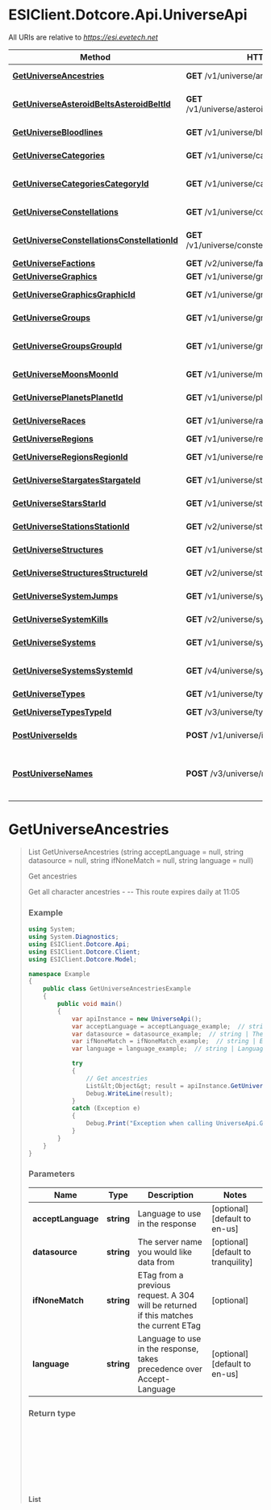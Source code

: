 # ESIClient.Dotcore.Api.UniverseApi

All URIs are relative to *https://esi.evetech.net*

Method | HTTP request | Description
------------- | ------------- | -------------
[**GetUniverseAncestries**](UniverseApi.md#getuniverseancestries) | **GET** /v1/universe/ancestries/ | Get ancestries
[**GetUniverseAsteroidBeltsAsteroidBeltId**](UniverseApi.md#getuniverseasteroidbeltsasteroidbeltid) | **GET** /v1/universe/asteroid_belts/{asteroid_belt_id}/ | Get asteroid belt information
[**GetUniverseBloodlines**](UniverseApi.md#getuniversebloodlines) | **GET** /v1/universe/bloodlines/ | Get bloodlines
[**GetUniverseCategories**](UniverseApi.md#getuniversecategories) | **GET** /v1/universe/categories/ | Get item categories
[**GetUniverseCategoriesCategoryId**](UniverseApi.md#getuniversecategoriescategoryid) | **GET** /v1/universe/categories/{category_id}/ | Get item category information
[**GetUniverseConstellations**](UniverseApi.md#getuniverseconstellations) | **GET** /v1/universe/constellations/ | Get constellations
[**GetUniverseConstellationsConstellationId**](UniverseApi.md#getuniverseconstellationsconstellationid) | **GET** /v1/universe/constellations/{constellation_id}/ | Get constellation information
[**GetUniverseFactions**](UniverseApi.md#getuniversefactions) | **GET** /v2/universe/factions/ | Get factions
[**GetUniverseGraphics**](UniverseApi.md#getuniversegraphics) | **GET** /v1/universe/graphics/ | Get graphics
[**GetUniverseGraphicsGraphicId**](UniverseApi.md#getuniversegraphicsgraphicid) | **GET** /v1/universe/graphics/{graphic_id}/ | Get graphic information
[**GetUniverseGroups**](UniverseApi.md#getuniversegroups) | **GET** /v1/universe/groups/ | Get item groups
[**GetUniverseGroupsGroupId**](UniverseApi.md#getuniversegroupsgroupid) | **GET** /v1/universe/groups/{group_id}/ | Get item group information
[**GetUniverseMoonsMoonId**](UniverseApi.md#getuniversemoonsmoonid) | **GET** /v1/universe/moons/{moon_id}/ | Get moon information
[**GetUniversePlanetsPlanetId**](UniverseApi.md#getuniverseplanetsplanetid) | **GET** /v1/universe/planets/{planet_id}/ | Get planet information
[**GetUniverseRaces**](UniverseApi.md#getuniverseraces) | **GET** /v1/universe/races/ | Get character races
[**GetUniverseRegions**](UniverseApi.md#getuniverseregions) | **GET** /v1/universe/regions/ | Get regions
[**GetUniverseRegionsRegionId**](UniverseApi.md#getuniverseregionsregionid) | **GET** /v1/universe/regions/{region_id}/ | Get region information
[**GetUniverseStargatesStargateId**](UniverseApi.md#getuniversestargatesstargateid) | **GET** /v1/universe/stargates/{stargate_id}/ | Get stargate information
[**GetUniverseStarsStarId**](UniverseApi.md#getuniversestarsstarid) | **GET** /v1/universe/stars/{star_id}/ | Get star information
[**GetUniverseStationsStationId**](UniverseApi.md#getuniversestationsstationid) | **GET** /v2/universe/stations/{station_id}/ | Get station information
[**GetUniverseStructures**](UniverseApi.md#getuniversestructures) | **GET** /v1/universe/structures/ | List all public structures
[**GetUniverseStructuresStructureId**](UniverseApi.md#getuniversestructuresstructureid) | **GET** /v2/universe/structures/{structure_id}/ | Get structure information
[**GetUniverseSystemJumps**](UniverseApi.md#getuniversesystemjumps) | **GET** /v1/universe/system_jumps/ | Get system jumps
[**GetUniverseSystemKills**](UniverseApi.md#getuniversesystemkills) | **GET** /v2/universe/system_kills/ | Get system kills
[**GetUniverseSystems**](UniverseApi.md#getuniversesystems) | **GET** /v1/universe/systems/ | Get solar systems
[**GetUniverseSystemsSystemId**](UniverseApi.md#getuniversesystemssystemid) | **GET** /v4/universe/systems/{system_id}/ | Get solar system information
[**GetUniverseTypes**](UniverseApi.md#getuniversetypes) | **GET** /v1/universe/types/ | Get types
[**GetUniverseTypesTypeId**](UniverseApi.md#getuniversetypestypeid) | **GET** /v3/universe/types/{type_id}/ | Get type information
[**PostUniverseIds**](UniverseApi.md#postuniverseids) | **POST** /v1/universe/ids/ | Bulk names to IDs
[**PostUniverseNames**](UniverseApi.md#postuniversenames) | **POST** /v3/universe/names/ | Get names and categories for a set of IDs


<a name="getuniverseancestries"></a>
# **GetUniverseAncestries**
> List<Object> GetUniverseAncestries (string acceptLanguage = null, string datasource = null, string ifNoneMatch = null, string language = null)

Get ancestries

Get all character ancestries  - --  This route expires daily at 11:05

### Example
```csharp
using System;
using System.Diagnostics;
using ESIClient.Dotcore.Api;
using ESIClient.Dotcore.Client;
using ESIClient.Dotcore.Model;

namespace Example
{
    public class GetUniverseAncestriesExample
    {
        public void main()
        {
            var apiInstance = new UniverseApi();
            var acceptLanguage = acceptLanguage_example;  // string | Language to use in the response (optional)  (default to en-us)
            var datasource = datasource_example;  // string | The server name you would like data from (optional)  (default to tranquility)
            var ifNoneMatch = ifNoneMatch_example;  // string | ETag from a previous request. A 304 will be returned if this matches the current ETag (optional) 
            var language = language_example;  // string | Language to use in the response, takes precedence over Accept-Language (optional)  (default to en-us)

            try
            {
                // Get ancestries
                List&lt;Object&gt; result = apiInstance.GetUniverseAncestries(acceptLanguage, datasource, ifNoneMatch, language);
                Debug.WriteLine(result);
            }
            catch (Exception e)
            {
                Debug.Print("Exception when calling UniverseApi.GetUniverseAncestries: " + e.Message );
            }
        }
    }
}
```

### Parameters

Name | Type | Description  | Notes
------------- | ------------- | ------------- | -------------
 **acceptLanguage** | **string**| Language to use in the response | [optional] [default to en-us]
 **datasource** | **string**| The server name you would like data from | [optional] [default to tranquility]
 **ifNoneMatch** | **string**| ETag from a previous request. A 304 will be returned if this matches the current ETag | [optional] 
 **language** | **string**| Language to use in the response, takes precedence over Accept-Language | [optional] [default to en-us]

### Return type

**List<Object>**

### Authorization

No authorization required

### HTTP request headers

 - **Content-Type**: application/json
 - **Accept**: application/json

[[Back to top]](#) [[Back to API list]](../README.md#documentation-for-api-endpoints) [[Back to Model list]](../README.md#documentation-for-models) [[Back to README]](../README.md)

<a name="getuniverseasteroidbeltsasteroidbeltid"></a>
# **GetUniverseAsteroidBeltsAsteroidBeltId**
> GetUniverseAsteroidBeltsAsteroidBeltIdOk GetUniverseAsteroidBeltsAsteroidBeltId (int? asteroidBeltId, string datasource = null, string ifNoneMatch = null)

Get asteroid belt information

Get information on an asteroid belt  - --  This route expires daily at 11:05

### Example
```csharp
using System;
using System.Diagnostics;
using ESIClient.Dotcore.Api;
using ESIClient.Dotcore.Client;
using ESIClient.Dotcore.Model;

namespace Example
{
    public class GetUniverseAsteroidBeltsAsteroidBeltIdExample
    {
        public void main()
        {
            var apiInstance = new UniverseApi();
            var asteroidBeltId = 56;  // int? | asteroid_belt_id integer
            var datasource = datasource_example;  // string | The server name you would like data from (optional)  (default to tranquility)
            var ifNoneMatch = ifNoneMatch_example;  // string | ETag from a previous request. A 304 will be returned if this matches the current ETag (optional) 

            try
            {
                // Get asteroid belt information
                GetUniverseAsteroidBeltsAsteroidBeltIdOk result = apiInstance.GetUniverseAsteroidBeltsAsteroidBeltId(asteroidBeltId, datasource, ifNoneMatch);
                Debug.WriteLine(result);
            }
            catch (Exception e)
            {
                Debug.Print("Exception when calling UniverseApi.GetUniverseAsteroidBeltsAsteroidBeltId: " + e.Message );
            }
        }
    }
}
```

### Parameters

Name | Type | Description  | Notes
------------- | ------------- | ------------- | -------------
 **asteroidBeltId** | **int?**| asteroid_belt_id integer | 
 **datasource** | **string**| The server name you would like data from | [optional] [default to tranquility]
 **ifNoneMatch** | **string**| ETag from a previous request. A 304 will be returned if this matches the current ETag | [optional] 

### Return type

[**GetUniverseAsteroidBeltsAsteroidBeltIdOk**](GetUniverseAsteroidBeltsAsteroidBeltIdOk.md)

### Authorization

No authorization required

### HTTP request headers

 - **Content-Type**: application/json
 - **Accept**: application/json

[[Back to top]](#) [[Back to API list]](../README.md#documentation-for-api-endpoints) [[Back to Model list]](../README.md#documentation-for-models) [[Back to README]](../README.md)

<a name="getuniversebloodlines"></a>
# **GetUniverseBloodlines**
> List<Object> GetUniverseBloodlines (string acceptLanguage = null, string datasource = null, string ifNoneMatch = null, string language = null)

Get bloodlines

Get a list of bloodlines  - --  This route expires daily at 11:05

### Example
```csharp
using System;
using System.Diagnostics;
using ESIClient.Dotcore.Api;
using ESIClient.Dotcore.Client;
using ESIClient.Dotcore.Model;

namespace Example
{
    public class GetUniverseBloodlinesExample
    {
        public void main()
        {
            var apiInstance = new UniverseApi();
            var acceptLanguage = acceptLanguage_example;  // string | Language to use in the response (optional)  (default to en-us)
            var datasource = datasource_example;  // string | The server name you would like data from (optional)  (default to tranquility)
            var ifNoneMatch = ifNoneMatch_example;  // string | ETag from a previous request. A 304 will be returned if this matches the current ETag (optional) 
            var language = language_example;  // string | Language to use in the response, takes precedence over Accept-Language (optional)  (default to en-us)

            try
            {
                // Get bloodlines
                List&lt;Object&gt; result = apiInstance.GetUniverseBloodlines(acceptLanguage, datasource, ifNoneMatch, language);
                Debug.WriteLine(result);
            }
            catch (Exception e)
            {
                Debug.Print("Exception when calling UniverseApi.GetUniverseBloodlines: " + e.Message );
            }
        }
    }
}
```

### Parameters

Name | Type | Description  | Notes
------------- | ------------- | ------------- | -------------
 **acceptLanguage** | **string**| Language to use in the response | [optional] [default to en-us]
 **datasource** | **string**| The server name you would like data from | [optional] [default to tranquility]
 **ifNoneMatch** | **string**| ETag from a previous request. A 304 will be returned if this matches the current ETag | [optional] 
 **language** | **string**| Language to use in the response, takes precedence over Accept-Language | [optional] [default to en-us]

### Return type

**List<Object>**

### Authorization

No authorization required

### HTTP request headers

 - **Content-Type**: application/json
 - **Accept**: application/json

[[Back to top]](#) [[Back to API list]](../README.md#documentation-for-api-endpoints) [[Back to Model list]](../README.md#documentation-for-models) [[Back to README]](../README.md)

<a name="getuniversecategories"></a>
# **GetUniverseCategories**
> List<int?> GetUniverseCategories (string datasource = null, string ifNoneMatch = null)

Get item categories

Get a list of item categories  - --  This route expires daily at 11:05

### Example
```csharp
using System;
using System.Diagnostics;
using ESIClient.Dotcore.Api;
using ESIClient.Dotcore.Client;
using ESIClient.Dotcore.Model;

namespace Example
{
    public class GetUniverseCategoriesExample
    {
        public void main()
        {
            var apiInstance = new UniverseApi();
            var datasource = datasource_example;  // string | The server name you would like data from (optional)  (default to tranquility)
            var ifNoneMatch = ifNoneMatch_example;  // string | ETag from a previous request. A 304 will be returned if this matches the current ETag (optional) 

            try
            {
                // Get item categories
                List&lt;int?&gt; result = apiInstance.GetUniverseCategories(datasource, ifNoneMatch);
                Debug.WriteLine(result);
            }
            catch (Exception e)
            {
                Debug.Print("Exception when calling UniverseApi.GetUniverseCategories: " + e.Message );
            }
        }
    }
}
```

### Parameters

Name | Type | Description  | Notes
------------- | ------------- | ------------- | -------------
 **datasource** | **string**| The server name you would like data from | [optional] [default to tranquility]
 **ifNoneMatch** | **string**| ETag from a previous request. A 304 will be returned if this matches the current ETag | [optional] 

### Return type

**List<int?>**

### Authorization

No authorization required

### HTTP request headers

 - **Content-Type**: application/json
 - **Accept**: application/json

[[Back to top]](#) [[Back to API list]](../README.md#documentation-for-api-endpoints) [[Back to Model list]](../README.md#documentation-for-models) [[Back to README]](../README.md)

<a name="getuniversecategoriescategoryid"></a>
# **GetUniverseCategoriesCategoryId**
> GetUniverseCategoriesCategoryIdOk GetUniverseCategoriesCategoryId (int? categoryId, string acceptLanguage = null, string datasource = null, string ifNoneMatch = null, string language = null)

Get item category information

Get information of an item category  - --  This route expires daily at 11:05

### Example
```csharp
using System;
using System.Diagnostics;
using ESIClient.Dotcore.Api;
using ESIClient.Dotcore.Client;
using ESIClient.Dotcore.Model;

namespace Example
{
    public class GetUniverseCategoriesCategoryIdExample
    {
        public void main()
        {
            var apiInstance = new UniverseApi();
            var categoryId = 56;  // int? | An Eve item category ID
            var acceptLanguage = acceptLanguage_example;  // string | Language to use in the response (optional)  (default to en-us)
            var datasource = datasource_example;  // string | The server name you would like data from (optional)  (default to tranquility)
            var ifNoneMatch = ifNoneMatch_example;  // string | ETag from a previous request. A 304 will be returned if this matches the current ETag (optional) 
            var language = language_example;  // string | Language to use in the response, takes precedence over Accept-Language (optional)  (default to en-us)

            try
            {
                // Get item category information
                GetUniverseCategoriesCategoryIdOk result = apiInstance.GetUniverseCategoriesCategoryId(categoryId, acceptLanguage, datasource, ifNoneMatch, language);
                Debug.WriteLine(result);
            }
            catch (Exception e)
            {
                Debug.Print("Exception when calling UniverseApi.GetUniverseCategoriesCategoryId: " + e.Message );
            }
        }
    }
}
```

### Parameters

Name | Type | Description  | Notes
------------- | ------------- | ------------- | -------------
 **categoryId** | **int?**| An Eve item category ID | 
 **acceptLanguage** | **string**| Language to use in the response | [optional] [default to en-us]
 **datasource** | **string**| The server name you would like data from | [optional] [default to tranquility]
 **ifNoneMatch** | **string**| ETag from a previous request. A 304 will be returned if this matches the current ETag | [optional] 
 **language** | **string**| Language to use in the response, takes precedence over Accept-Language | [optional] [default to en-us]

### Return type

[**GetUniverseCategoriesCategoryIdOk**](GetUniverseCategoriesCategoryIdOk.md)

### Authorization

No authorization required

### HTTP request headers

 - **Content-Type**: application/json
 - **Accept**: application/json

[[Back to top]](#) [[Back to API list]](../README.md#documentation-for-api-endpoints) [[Back to Model list]](../README.md#documentation-for-models) [[Back to README]](../README.md)

<a name="getuniverseconstellations"></a>
# **GetUniverseConstellations**
> List<int?> GetUniverseConstellations (string datasource = null, string ifNoneMatch = null)

Get constellations

Get a list of constellations  - --  This route expires daily at 11:05

### Example
```csharp
using System;
using System.Diagnostics;
using ESIClient.Dotcore.Api;
using ESIClient.Dotcore.Client;
using ESIClient.Dotcore.Model;

namespace Example
{
    public class GetUniverseConstellationsExample
    {
        public void main()
        {
            var apiInstance = new UniverseApi();
            var datasource = datasource_example;  // string | The server name you would like data from (optional)  (default to tranquility)
            var ifNoneMatch = ifNoneMatch_example;  // string | ETag from a previous request. A 304 will be returned if this matches the current ETag (optional) 

            try
            {
                // Get constellations
                List&lt;int?&gt; result = apiInstance.GetUniverseConstellations(datasource, ifNoneMatch);
                Debug.WriteLine(result);
            }
            catch (Exception e)
            {
                Debug.Print("Exception when calling UniverseApi.GetUniverseConstellations: " + e.Message );
            }
        }
    }
}
```

### Parameters

Name | Type | Description  | Notes
------------- | ------------- | ------------- | -------------
 **datasource** | **string**| The server name you would like data from | [optional] [default to tranquility]
 **ifNoneMatch** | **string**| ETag from a previous request. A 304 will be returned if this matches the current ETag | [optional] 

### Return type

**List<int?>**

### Authorization

No authorization required

### HTTP request headers

 - **Content-Type**: application/json
 - **Accept**: application/json

[[Back to top]](#) [[Back to API list]](../README.md#documentation-for-api-endpoints) [[Back to Model list]](../README.md#documentation-for-models) [[Back to README]](../README.md)

<a name="getuniverseconstellationsconstellationid"></a>
# **GetUniverseConstellationsConstellationId**
> GetUniverseConstellationsConstellationIdOk GetUniverseConstellationsConstellationId (int? constellationId, string acceptLanguage = null, string datasource = null, string ifNoneMatch = null, string language = null)

Get constellation information

Get information on a constellation  - --  This route expires daily at 11:05

### Example
```csharp
using System;
using System.Diagnostics;
using ESIClient.Dotcore.Api;
using ESIClient.Dotcore.Client;
using ESIClient.Dotcore.Model;

namespace Example
{
    public class GetUniverseConstellationsConstellationIdExample
    {
        public void main()
        {
            var apiInstance = new UniverseApi();
            var constellationId = 56;  // int? | constellation_id integer
            var acceptLanguage = acceptLanguage_example;  // string | Language to use in the response (optional)  (default to en-us)
            var datasource = datasource_example;  // string | The server name you would like data from (optional)  (default to tranquility)
            var ifNoneMatch = ifNoneMatch_example;  // string | ETag from a previous request. A 304 will be returned if this matches the current ETag (optional) 
            var language = language_example;  // string | Language to use in the response, takes precedence over Accept-Language (optional)  (default to en-us)

            try
            {
                // Get constellation information
                GetUniverseConstellationsConstellationIdOk result = apiInstance.GetUniverseConstellationsConstellationId(constellationId, acceptLanguage, datasource, ifNoneMatch, language);
                Debug.WriteLine(result);
            }
            catch (Exception e)
            {
                Debug.Print("Exception when calling UniverseApi.GetUniverseConstellationsConstellationId: " + e.Message );
            }
        }
    }
}
```

### Parameters

Name | Type | Description  | Notes
------------- | ------------- | ------------- | -------------
 **constellationId** | **int?**| constellation_id integer | 
 **acceptLanguage** | **string**| Language to use in the response | [optional] [default to en-us]
 **datasource** | **string**| The server name you would like data from | [optional] [default to tranquility]
 **ifNoneMatch** | **string**| ETag from a previous request. A 304 will be returned if this matches the current ETag | [optional] 
 **language** | **string**| Language to use in the response, takes precedence over Accept-Language | [optional] [default to en-us]

### Return type

[**GetUniverseConstellationsConstellationIdOk**](GetUniverseConstellationsConstellationIdOk.md)

### Authorization

No authorization required

### HTTP request headers

 - **Content-Type**: application/json
 - **Accept**: application/json

[[Back to top]](#) [[Back to API list]](../README.md#documentation-for-api-endpoints) [[Back to Model list]](../README.md#documentation-for-models) [[Back to README]](../README.md)

<a name="getuniversefactions"></a>
# **GetUniverseFactions**
> List<Object> GetUniverseFactions (string acceptLanguage = null, string datasource = null, string ifNoneMatch = null, string language = null)

Get factions

Get a list of factions  - --  This route expires daily at 11:05

### Example
```csharp
using System;
using System.Diagnostics;
using ESIClient.Dotcore.Api;
using ESIClient.Dotcore.Client;
using ESIClient.Dotcore.Model;

namespace Example
{
    public class GetUniverseFactionsExample
    {
        public void main()
        {
            var apiInstance = new UniverseApi();
            var acceptLanguage = acceptLanguage_example;  // string | Language to use in the response (optional)  (default to en-us)
            var datasource = datasource_example;  // string | The server name you would like data from (optional)  (default to tranquility)
            var ifNoneMatch = ifNoneMatch_example;  // string | ETag from a previous request. A 304 will be returned if this matches the current ETag (optional) 
            var language = language_example;  // string | Language to use in the response, takes precedence over Accept-Language (optional)  (default to en-us)

            try
            {
                // Get factions
                List&lt;Object&gt; result = apiInstance.GetUniverseFactions(acceptLanguage, datasource, ifNoneMatch, language);
                Debug.WriteLine(result);
            }
            catch (Exception e)
            {
                Debug.Print("Exception when calling UniverseApi.GetUniverseFactions: " + e.Message );
            }
        }
    }
}
```

### Parameters

Name | Type | Description  | Notes
------------- | ------------- | ------------- | -------------
 **acceptLanguage** | **string**| Language to use in the response | [optional] [default to en-us]
 **datasource** | **string**| The server name you would like data from | [optional] [default to tranquility]
 **ifNoneMatch** | **string**| ETag from a previous request. A 304 will be returned if this matches the current ETag | [optional] 
 **language** | **string**| Language to use in the response, takes precedence over Accept-Language | [optional] [default to en-us]

### Return type

**List<Object>**

### Authorization

No authorization required

### HTTP request headers

 - **Content-Type**: application/json
 - **Accept**: application/json

[[Back to top]](#) [[Back to API list]](../README.md#documentation-for-api-endpoints) [[Back to Model list]](../README.md#documentation-for-models) [[Back to README]](../README.md)

<a name="getuniversegraphics"></a>
# **GetUniverseGraphics**
> List<int?> GetUniverseGraphics (string datasource = null, string ifNoneMatch = null)

Get graphics

Get a list of graphics  - --  This route expires daily at 11:05

### Example
```csharp
using System;
using System.Diagnostics;
using ESIClient.Dotcore.Api;
using ESIClient.Dotcore.Client;
using ESIClient.Dotcore.Model;

namespace Example
{
    public class GetUniverseGraphicsExample
    {
        public void main()
        {
            var apiInstance = new UniverseApi();
            var datasource = datasource_example;  // string | The server name you would like data from (optional)  (default to tranquility)
            var ifNoneMatch = ifNoneMatch_example;  // string | ETag from a previous request. A 304 will be returned if this matches the current ETag (optional) 

            try
            {
                // Get graphics
                List&lt;int?&gt; result = apiInstance.GetUniverseGraphics(datasource, ifNoneMatch);
                Debug.WriteLine(result);
            }
            catch (Exception e)
            {
                Debug.Print("Exception when calling UniverseApi.GetUniverseGraphics: " + e.Message );
            }
        }
    }
}
```

### Parameters

Name | Type | Description  | Notes
------------- | ------------- | ------------- | -------------
 **datasource** | **string**| The server name you would like data from | [optional] [default to tranquility]
 **ifNoneMatch** | **string**| ETag from a previous request. A 304 will be returned if this matches the current ETag | [optional] 

### Return type

**List<int?>**

### Authorization

No authorization required

### HTTP request headers

 - **Content-Type**: application/json
 - **Accept**: application/json

[[Back to top]](#) [[Back to API list]](../README.md#documentation-for-api-endpoints) [[Back to Model list]](../README.md#documentation-for-models) [[Back to README]](../README.md)

<a name="getuniversegraphicsgraphicid"></a>
# **GetUniverseGraphicsGraphicId**
> GetUniverseGraphicsGraphicIdOk GetUniverseGraphicsGraphicId (int? graphicId, string datasource = null, string ifNoneMatch = null)

Get graphic information

Get information on a graphic  - --  This route expires daily at 11:05

### Example
```csharp
using System;
using System.Diagnostics;
using ESIClient.Dotcore.Api;
using ESIClient.Dotcore.Client;
using ESIClient.Dotcore.Model;

namespace Example
{
    public class GetUniverseGraphicsGraphicIdExample
    {
        public void main()
        {
            var apiInstance = new UniverseApi();
            var graphicId = 56;  // int? | graphic_id integer
            var datasource = datasource_example;  // string | The server name you would like data from (optional)  (default to tranquility)
            var ifNoneMatch = ifNoneMatch_example;  // string | ETag from a previous request. A 304 will be returned if this matches the current ETag (optional) 

            try
            {
                // Get graphic information
                GetUniverseGraphicsGraphicIdOk result = apiInstance.GetUniverseGraphicsGraphicId(graphicId, datasource, ifNoneMatch);
                Debug.WriteLine(result);
            }
            catch (Exception e)
            {
                Debug.Print("Exception when calling UniverseApi.GetUniverseGraphicsGraphicId: " + e.Message );
            }
        }
    }
}
```

### Parameters

Name | Type | Description  | Notes
------------- | ------------- | ------------- | -------------
 **graphicId** | **int?**| graphic_id integer | 
 **datasource** | **string**| The server name you would like data from | [optional] [default to tranquility]
 **ifNoneMatch** | **string**| ETag from a previous request. A 304 will be returned if this matches the current ETag | [optional] 

### Return type

[**GetUniverseGraphicsGraphicIdOk**](GetUniverseGraphicsGraphicIdOk.md)

### Authorization

No authorization required

### HTTP request headers

 - **Content-Type**: application/json
 - **Accept**: application/json

[[Back to top]](#) [[Back to API list]](../README.md#documentation-for-api-endpoints) [[Back to Model list]](../README.md#documentation-for-models) [[Back to README]](../README.md)

<a name="getuniversegroups"></a>
# **GetUniverseGroups**
> List<int?> GetUniverseGroups (string datasource = null, string ifNoneMatch = null, int? page = null)

Get item groups

Get a list of item groups  - --  This route expires daily at 11:05

### Example
```csharp
using System;
using System.Diagnostics;
using ESIClient.Dotcore.Api;
using ESIClient.Dotcore.Client;
using ESIClient.Dotcore.Model;

namespace Example
{
    public class GetUniverseGroupsExample
    {
        public void main()
        {
            var apiInstance = new UniverseApi();
            var datasource = datasource_example;  // string | The server name you would like data from (optional)  (default to tranquility)
            var ifNoneMatch = ifNoneMatch_example;  // string | ETag from a previous request. A 304 will be returned if this matches the current ETag (optional) 
            var page = 56;  // int? | Which page of results to return (optional)  (default to 1)

            try
            {
                // Get item groups
                List&lt;int?&gt; result = apiInstance.GetUniverseGroups(datasource, ifNoneMatch, page);
                Debug.WriteLine(result);
            }
            catch (Exception e)
            {
                Debug.Print("Exception when calling UniverseApi.GetUniverseGroups: " + e.Message );
            }
        }
    }
}
```

### Parameters

Name | Type | Description  | Notes
------------- | ------------- | ------------- | -------------
 **datasource** | **string**| The server name you would like data from | [optional] [default to tranquility]
 **ifNoneMatch** | **string**| ETag from a previous request. A 304 will be returned if this matches the current ETag | [optional] 
 **page** | **int?**| Which page of results to return | [optional] [default to 1]

### Return type

**List<int?>**

### Authorization

No authorization required

### HTTP request headers

 - **Content-Type**: application/json
 - **Accept**: application/json

[[Back to top]](#) [[Back to API list]](../README.md#documentation-for-api-endpoints) [[Back to Model list]](../README.md#documentation-for-models) [[Back to README]](../README.md)

<a name="getuniversegroupsgroupid"></a>
# **GetUniverseGroupsGroupId**
> GetUniverseGroupsGroupIdOk GetUniverseGroupsGroupId (int? groupId, string acceptLanguage = null, string datasource = null, string ifNoneMatch = null, string language = null)

Get item group information

Get information on an item group  - --  This route expires daily at 11:05

### Example
```csharp
using System;
using System.Diagnostics;
using ESIClient.Dotcore.Api;
using ESIClient.Dotcore.Client;
using ESIClient.Dotcore.Model;

namespace Example
{
    public class GetUniverseGroupsGroupIdExample
    {
        public void main()
        {
            var apiInstance = new UniverseApi();
            var groupId = 56;  // int? | An Eve item group ID
            var acceptLanguage = acceptLanguage_example;  // string | Language to use in the response (optional)  (default to en-us)
            var datasource = datasource_example;  // string | The server name you would like data from (optional)  (default to tranquility)
            var ifNoneMatch = ifNoneMatch_example;  // string | ETag from a previous request. A 304 will be returned if this matches the current ETag (optional) 
            var language = language_example;  // string | Language to use in the response, takes precedence over Accept-Language (optional)  (default to en-us)

            try
            {
                // Get item group information
                GetUniverseGroupsGroupIdOk result = apiInstance.GetUniverseGroupsGroupId(groupId, acceptLanguage, datasource, ifNoneMatch, language);
                Debug.WriteLine(result);
            }
            catch (Exception e)
            {
                Debug.Print("Exception when calling UniverseApi.GetUniverseGroupsGroupId: " + e.Message );
            }
        }
    }
}
```

### Parameters

Name | Type | Description  | Notes
------------- | ------------- | ------------- | -------------
 **groupId** | **int?**| An Eve item group ID | 
 **acceptLanguage** | **string**| Language to use in the response | [optional] [default to en-us]
 **datasource** | **string**| The server name you would like data from | [optional] [default to tranquility]
 **ifNoneMatch** | **string**| ETag from a previous request. A 304 will be returned if this matches the current ETag | [optional] 
 **language** | **string**| Language to use in the response, takes precedence over Accept-Language | [optional] [default to en-us]

### Return type

[**GetUniverseGroupsGroupIdOk**](GetUniverseGroupsGroupIdOk.md)

### Authorization

No authorization required

### HTTP request headers

 - **Content-Type**: application/json
 - **Accept**: application/json

[[Back to top]](#) [[Back to API list]](../README.md#documentation-for-api-endpoints) [[Back to Model list]](../README.md#documentation-for-models) [[Back to README]](../README.md)

<a name="getuniversemoonsmoonid"></a>
# **GetUniverseMoonsMoonId**
> GetUniverseMoonsMoonIdOk GetUniverseMoonsMoonId (int? moonId, string datasource = null, string ifNoneMatch = null)

Get moon information

Get information on a moon  - --  This route expires daily at 11:05

### Example
```csharp
using System;
using System.Diagnostics;
using ESIClient.Dotcore.Api;
using ESIClient.Dotcore.Client;
using ESIClient.Dotcore.Model;

namespace Example
{
    public class GetUniverseMoonsMoonIdExample
    {
        public void main()
        {
            var apiInstance = new UniverseApi();
            var moonId = 56;  // int? | moon_id integer
            var datasource = datasource_example;  // string | The server name you would like data from (optional)  (default to tranquility)
            var ifNoneMatch = ifNoneMatch_example;  // string | ETag from a previous request. A 304 will be returned if this matches the current ETag (optional) 

            try
            {
                // Get moon information
                GetUniverseMoonsMoonIdOk result = apiInstance.GetUniverseMoonsMoonId(moonId, datasource, ifNoneMatch);
                Debug.WriteLine(result);
            }
            catch (Exception e)
            {
                Debug.Print("Exception when calling UniverseApi.GetUniverseMoonsMoonId: " + e.Message );
            }
        }
    }
}
```

### Parameters

Name | Type | Description  | Notes
------------- | ------------- | ------------- | -------------
 **moonId** | **int?**| moon_id integer | 
 **datasource** | **string**| The server name you would like data from | [optional] [default to tranquility]
 **ifNoneMatch** | **string**| ETag from a previous request. A 304 will be returned if this matches the current ETag | [optional] 

### Return type

[**GetUniverseMoonsMoonIdOk**](GetUniverseMoonsMoonIdOk.md)

### Authorization

No authorization required

### HTTP request headers

 - **Content-Type**: application/json
 - **Accept**: application/json

[[Back to top]](#) [[Back to API list]](../README.md#documentation-for-api-endpoints) [[Back to Model list]](../README.md#documentation-for-models) [[Back to README]](../README.md)

<a name="getuniverseplanetsplanetid"></a>
# **GetUniversePlanetsPlanetId**
> GetUniversePlanetsPlanetIdOk GetUniversePlanetsPlanetId (int? planetId, string datasource = null, string ifNoneMatch = null)

Get planet information

Get information on a planet  - --  This route expires daily at 11:05

### Example
```csharp
using System;
using System.Diagnostics;
using ESIClient.Dotcore.Api;
using ESIClient.Dotcore.Client;
using ESIClient.Dotcore.Model;

namespace Example
{
    public class GetUniversePlanetsPlanetIdExample
    {
        public void main()
        {
            var apiInstance = new UniverseApi();
            var planetId = 56;  // int? | planet_id integer
            var datasource = datasource_example;  // string | The server name you would like data from (optional)  (default to tranquility)
            var ifNoneMatch = ifNoneMatch_example;  // string | ETag from a previous request. A 304 will be returned if this matches the current ETag (optional) 

            try
            {
                // Get planet information
                GetUniversePlanetsPlanetIdOk result = apiInstance.GetUniversePlanetsPlanetId(planetId, datasource, ifNoneMatch);
                Debug.WriteLine(result);
            }
            catch (Exception e)
            {
                Debug.Print("Exception when calling UniverseApi.GetUniversePlanetsPlanetId: " + e.Message );
            }
        }
    }
}
```

### Parameters

Name | Type | Description  | Notes
------------- | ------------- | ------------- | -------------
 **planetId** | **int?**| planet_id integer | 
 **datasource** | **string**| The server name you would like data from | [optional] [default to tranquility]
 **ifNoneMatch** | **string**| ETag from a previous request. A 304 will be returned if this matches the current ETag | [optional] 

### Return type

[**GetUniversePlanetsPlanetIdOk**](GetUniversePlanetsPlanetIdOk.md)

### Authorization

No authorization required

### HTTP request headers

 - **Content-Type**: application/json
 - **Accept**: application/json

[[Back to top]](#) [[Back to API list]](../README.md#documentation-for-api-endpoints) [[Back to Model list]](../README.md#documentation-for-models) [[Back to README]](../README.md)

<a name="getuniverseraces"></a>
# **GetUniverseRaces**
> List<Object> GetUniverseRaces (string acceptLanguage = null, string datasource = null, string ifNoneMatch = null, string language = null)

Get character races

Get a list of character races  - --  This route expires daily at 11:05

### Example
```csharp
using System;
using System.Diagnostics;
using ESIClient.Dotcore.Api;
using ESIClient.Dotcore.Client;
using ESIClient.Dotcore.Model;

namespace Example
{
    public class GetUniverseRacesExample
    {
        public void main()
        {
            var apiInstance = new UniverseApi();
            var acceptLanguage = acceptLanguage_example;  // string | Language to use in the response (optional)  (default to en-us)
            var datasource = datasource_example;  // string | The server name you would like data from (optional)  (default to tranquility)
            var ifNoneMatch = ifNoneMatch_example;  // string | ETag from a previous request. A 304 will be returned if this matches the current ETag (optional) 
            var language = language_example;  // string | Language to use in the response, takes precedence over Accept-Language (optional)  (default to en-us)

            try
            {
                // Get character races
                List&lt;Object&gt; result = apiInstance.GetUniverseRaces(acceptLanguage, datasource, ifNoneMatch, language);
                Debug.WriteLine(result);
            }
            catch (Exception e)
            {
                Debug.Print("Exception when calling UniverseApi.GetUniverseRaces: " + e.Message );
            }
        }
    }
}
```

### Parameters

Name | Type | Description  | Notes
------------- | ------------- | ------------- | -------------
 **acceptLanguage** | **string**| Language to use in the response | [optional] [default to en-us]
 **datasource** | **string**| The server name you would like data from | [optional] [default to tranquility]
 **ifNoneMatch** | **string**| ETag from a previous request. A 304 will be returned if this matches the current ETag | [optional] 
 **language** | **string**| Language to use in the response, takes precedence over Accept-Language | [optional] [default to en-us]

### Return type

**List<Object>**

### Authorization

No authorization required

### HTTP request headers

 - **Content-Type**: application/json
 - **Accept**: application/json

[[Back to top]](#) [[Back to API list]](../README.md#documentation-for-api-endpoints) [[Back to Model list]](../README.md#documentation-for-models) [[Back to README]](../README.md)

<a name="getuniverseregions"></a>
# **GetUniverseRegions**
> List<int?> GetUniverseRegions (string datasource = null, string ifNoneMatch = null)

Get regions

Get a list of regions  - --  This route expires daily at 11:05

### Example
```csharp
using System;
using System.Diagnostics;
using ESIClient.Dotcore.Api;
using ESIClient.Dotcore.Client;
using ESIClient.Dotcore.Model;

namespace Example
{
    public class GetUniverseRegionsExample
    {
        public void main()
        {
            var apiInstance = new UniverseApi();
            var datasource = datasource_example;  // string | The server name you would like data from (optional)  (default to tranquility)
            var ifNoneMatch = ifNoneMatch_example;  // string | ETag from a previous request. A 304 will be returned if this matches the current ETag (optional) 

            try
            {
                // Get regions
                List&lt;int?&gt; result = apiInstance.GetUniverseRegions(datasource, ifNoneMatch);
                Debug.WriteLine(result);
            }
            catch (Exception e)
            {
                Debug.Print("Exception when calling UniverseApi.GetUniverseRegions: " + e.Message );
            }
        }
    }
}
```

### Parameters

Name | Type | Description  | Notes
------------- | ------------- | ------------- | -------------
 **datasource** | **string**| The server name you would like data from | [optional] [default to tranquility]
 **ifNoneMatch** | **string**| ETag from a previous request. A 304 will be returned if this matches the current ETag | [optional] 

### Return type

**List<int?>**

### Authorization

No authorization required

### HTTP request headers

 - **Content-Type**: application/json
 - **Accept**: application/json

[[Back to top]](#) [[Back to API list]](../README.md#documentation-for-api-endpoints) [[Back to Model list]](../README.md#documentation-for-models) [[Back to README]](../README.md)

<a name="getuniverseregionsregionid"></a>
# **GetUniverseRegionsRegionId**
> GetUniverseRegionsRegionIdOk GetUniverseRegionsRegionId (int? regionId, string acceptLanguage = null, string datasource = null, string ifNoneMatch = null, string language = null)

Get region information

Get information on a region  - --  This route expires daily at 11:05

### Example
```csharp
using System;
using System.Diagnostics;
using ESIClient.Dotcore.Api;
using ESIClient.Dotcore.Client;
using ESIClient.Dotcore.Model;

namespace Example
{
    public class GetUniverseRegionsRegionIdExample
    {
        public void main()
        {
            var apiInstance = new UniverseApi();
            var regionId = 56;  // int? | region_id integer
            var acceptLanguage = acceptLanguage_example;  // string | Language to use in the response (optional)  (default to en-us)
            var datasource = datasource_example;  // string | The server name you would like data from (optional)  (default to tranquility)
            var ifNoneMatch = ifNoneMatch_example;  // string | ETag from a previous request. A 304 will be returned if this matches the current ETag (optional) 
            var language = language_example;  // string | Language to use in the response, takes precedence over Accept-Language (optional)  (default to en-us)

            try
            {
                // Get region information
                GetUniverseRegionsRegionIdOk result = apiInstance.GetUniverseRegionsRegionId(regionId, acceptLanguage, datasource, ifNoneMatch, language);
                Debug.WriteLine(result);
            }
            catch (Exception e)
            {
                Debug.Print("Exception when calling UniverseApi.GetUniverseRegionsRegionId: " + e.Message );
            }
        }
    }
}
```

### Parameters

Name | Type | Description  | Notes
------------- | ------------- | ------------- | -------------
 **regionId** | **int?**| region_id integer | 
 **acceptLanguage** | **string**| Language to use in the response | [optional] [default to en-us]
 **datasource** | **string**| The server name you would like data from | [optional] [default to tranquility]
 **ifNoneMatch** | **string**| ETag from a previous request. A 304 will be returned if this matches the current ETag | [optional] 
 **language** | **string**| Language to use in the response, takes precedence over Accept-Language | [optional] [default to en-us]

### Return type

[**GetUniverseRegionsRegionIdOk**](GetUniverseRegionsRegionIdOk.md)

### Authorization

No authorization required

### HTTP request headers

 - **Content-Type**: application/json
 - **Accept**: application/json

[[Back to top]](#) [[Back to API list]](../README.md#documentation-for-api-endpoints) [[Back to Model list]](../README.md#documentation-for-models) [[Back to README]](../README.md)

<a name="getuniversestargatesstargateid"></a>
# **GetUniverseStargatesStargateId**
> GetUniverseStargatesStargateIdOk GetUniverseStargatesStargateId (int? stargateId, string datasource = null, string ifNoneMatch = null)

Get stargate information

Get information on a stargate  - --  This route expires daily at 11:05

### Example
```csharp
using System;
using System.Diagnostics;
using ESIClient.Dotcore.Api;
using ESIClient.Dotcore.Client;
using ESIClient.Dotcore.Model;

namespace Example
{
    public class GetUniverseStargatesStargateIdExample
    {
        public void main()
        {
            var apiInstance = new UniverseApi();
            var stargateId = 56;  // int? | stargate_id integer
            var datasource = datasource_example;  // string | The server name you would like data from (optional)  (default to tranquility)
            var ifNoneMatch = ifNoneMatch_example;  // string | ETag from a previous request. A 304 will be returned if this matches the current ETag (optional) 

            try
            {
                // Get stargate information
                GetUniverseStargatesStargateIdOk result = apiInstance.GetUniverseStargatesStargateId(stargateId, datasource, ifNoneMatch);
                Debug.WriteLine(result);
            }
            catch (Exception e)
            {
                Debug.Print("Exception when calling UniverseApi.GetUniverseStargatesStargateId: " + e.Message );
            }
        }
    }
}
```

### Parameters

Name | Type | Description  | Notes
------------- | ------------- | ------------- | -------------
 **stargateId** | **int?**| stargate_id integer | 
 **datasource** | **string**| The server name you would like data from | [optional] [default to tranquility]
 **ifNoneMatch** | **string**| ETag from a previous request. A 304 will be returned if this matches the current ETag | [optional] 

### Return type

[**GetUniverseStargatesStargateIdOk**](GetUniverseStargatesStargateIdOk.md)

### Authorization

No authorization required

### HTTP request headers

 - **Content-Type**: application/json
 - **Accept**: application/json

[[Back to top]](#) [[Back to API list]](../README.md#documentation-for-api-endpoints) [[Back to Model list]](../README.md#documentation-for-models) [[Back to README]](../README.md)

<a name="getuniversestarsstarid"></a>
# **GetUniverseStarsStarId**
> GetUniverseStarsStarIdOk GetUniverseStarsStarId (int? starId, string datasource = null, string ifNoneMatch = null)

Get star information

Get information on a star  - --  This route expires daily at 11:05

### Example
```csharp
using System;
using System.Diagnostics;
using ESIClient.Dotcore.Api;
using ESIClient.Dotcore.Client;
using ESIClient.Dotcore.Model;

namespace Example
{
    public class GetUniverseStarsStarIdExample
    {
        public void main()
        {
            var apiInstance = new UniverseApi();
            var starId = 56;  // int? | star_id integer
            var datasource = datasource_example;  // string | The server name you would like data from (optional)  (default to tranquility)
            var ifNoneMatch = ifNoneMatch_example;  // string | ETag from a previous request. A 304 will be returned if this matches the current ETag (optional) 

            try
            {
                // Get star information
                GetUniverseStarsStarIdOk result = apiInstance.GetUniverseStarsStarId(starId, datasource, ifNoneMatch);
                Debug.WriteLine(result);
            }
            catch (Exception e)
            {
                Debug.Print("Exception when calling UniverseApi.GetUniverseStarsStarId: " + e.Message );
            }
        }
    }
}
```

### Parameters

Name | Type | Description  | Notes
------------- | ------------- | ------------- | -------------
 **starId** | **int?**| star_id integer | 
 **datasource** | **string**| The server name you would like data from | [optional] [default to tranquility]
 **ifNoneMatch** | **string**| ETag from a previous request. A 304 will be returned if this matches the current ETag | [optional] 

### Return type

[**GetUniverseStarsStarIdOk**](GetUniverseStarsStarIdOk.md)

### Authorization

No authorization required

### HTTP request headers

 - **Content-Type**: application/json
 - **Accept**: application/json

[[Back to top]](#) [[Back to API list]](../README.md#documentation-for-api-endpoints) [[Back to Model list]](../README.md#documentation-for-models) [[Back to README]](../README.md)

<a name="getuniversestationsstationid"></a>
# **GetUniverseStationsStationId**
> GetUniverseStationsStationIdOk GetUniverseStationsStationId (int? stationId, string datasource = null, string ifNoneMatch = null)

Get station information

Get information on a station  - --  This route expires daily at 11:05

### Example
```csharp
using System;
using System.Diagnostics;
using ESIClient.Dotcore.Api;
using ESIClient.Dotcore.Client;
using ESIClient.Dotcore.Model;

namespace Example
{
    public class GetUniverseStationsStationIdExample
    {
        public void main()
        {
            var apiInstance = new UniverseApi();
            var stationId = 56;  // int? | station_id integer
            var datasource = datasource_example;  // string | The server name you would like data from (optional)  (default to tranquility)
            var ifNoneMatch = ifNoneMatch_example;  // string | ETag from a previous request. A 304 will be returned if this matches the current ETag (optional) 

            try
            {
                // Get station information
                GetUniverseStationsStationIdOk result = apiInstance.GetUniverseStationsStationId(stationId, datasource, ifNoneMatch);
                Debug.WriteLine(result);
            }
            catch (Exception e)
            {
                Debug.Print("Exception when calling UniverseApi.GetUniverseStationsStationId: " + e.Message );
            }
        }
    }
}
```

### Parameters

Name | Type | Description  | Notes
------------- | ------------- | ------------- | -------------
 **stationId** | **int?**| station_id integer | 
 **datasource** | **string**| The server name you would like data from | [optional] [default to tranquility]
 **ifNoneMatch** | **string**| ETag from a previous request. A 304 will be returned if this matches the current ETag | [optional] 

### Return type

[**GetUniverseStationsStationIdOk**](GetUniverseStationsStationIdOk.md)

### Authorization

No authorization required

### HTTP request headers

 - **Content-Type**: application/json
 - **Accept**: application/json

[[Back to top]](#) [[Back to API list]](../README.md#documentation-for-api-endpoints) [[Back to Model list]](../README.md#documentation-for-models) [[Back to README]](../README.md)

<a name="getuniversestructures"></a>
# **GetUniverseStructures**
> List<long?> GetUniverseStructures (string datasource = null, string filter = null, string ifNoneMatch = null)

List all public structures

List all public structures  - --  This route is cached for up to 3600 seconds

### Example
```csharp
using System;
using System.Diagnostics;
using ESIClient.Dotcore.Api;
using ESIClient.Dotcore.Client;
using ESIClient.Dotcore.Model;

namespace Example
{
    public class GetUniverseStructuresExample
    {
        public void main()
        {
            var apiInstance = new UniverseApi();
            var datasource = datasource_example;  // string | The server name you would like data from (optional)  (default to tranquility)
            var filter = filter_example;  // string | Only list public structures that have this service online (optional) 
            var ifNoneMatch = ifNoneMatch_example;  // string | ETag from a previous request. A 304 will be returned if this matches the current ETag (optional) 

            try
            {
                // List all public structures
                List&lt;long?&gt; result = apiInstance.GetUniverseStructures(datasource, filter, ifNoneMatch);
                Debug.WriteLine(result);
            }
            catch (Exception e)
            {
                Debug.Print("Exception when calling UniverseApi.GetUniverseStructures: " + e.Message );
            }
        }
    }
}
```

### Parameters

Name | Type | Description  | Notes
------------- | ------------- | ------------- | -------------
 **datasource** | **string**| The server name you would like data from | [optional] [default to tranquility]
 **filter** | **string**| Only list public structures that have this service online | [optional] 
 **ifNoneMatch** | **string**| ETag from a previous request. A 304 will be returned if this matches the current ETag | [optional] 

### Return type

**List<long?>**

### Authorization

No authorization required

### HTTP request headers

 - **Content-Type**: application/json
 - **Accept**: application/json

[[Back to top]](#) [[Back to API list]](../README.md#documentation-for-api-endpoints) [[Back to Model list]](../README.md#documentation-for-models) [[Back to README]](../README.md)

<a name="getuniversestructuresstructureid"></a>
# **GetUniverseStructuresStructureId**
> GetUniverseStructuresStructureIdOk GetUniverseStructuresStructureId (long? structureId, string datasource = null, string ifNoneMatch = null, string token = null)

Get structure information

Returns information on requested structure if you are on the ACL. Otherwise, returns \"Forbidden\" for all inputs.  - --  This route is cached for up to 3600 seconds

### Example
```csharp
using System;
using System.Diagnostics;
using ESIClient.Dotcore.Api;
using ESIClient.Dotcore.Client;
using ESIClient.Dotcore.Model;

namespace Example
{
    public class GetUniverseStructuresStructureIdExample
    {
        public void main()
        {
            // Configure OAuth2 access token for authorization: evesso
            Configuration.Default.AccessToken = "YOUR_ACCESS_TOKEN";

            var apiInstance = new UniverseApi();
            var structureId = 789;  // long? | An Eve structure ID
            var datasource = datasource_example;  // string | The server name you would like data from (optional)  (default to tranquility)
            var ifNoneMatch = ifNoneMatch_example;  // string | ETag from a previous request. A 304 will be returned if this matches the current ETag (optional) 
            var token = token_example;  // string | Access token to use if unable to set a header (optional) 

            try
            {
                // Get structure information
                GetUniverseStructuresStructureIdOk result = apiInstance.GetUniverseStructuresStructureId(structureId, datasource, ifNoneMatch, token);
                Debug.WriteLine(result);
            }
            catch (Exception e)
            {
                Debug.Print("Exception when calling UniverseApi.GetUniverseStructuresStructureId: " + e.Message );
            }
        }
    }
}
```

### Parameters

Name | Type | Description  | Notes
------------- | ------------- | ------------- | -------------
 **structureId** | **long?**| An Eve structure ID | 
 **datasource** | **string**| The server name you would like data from | [optional] [default to tranquility]
 **ifNoneMatch** | **string**| ETag from a previous request. A 304 will be returned if this matches the current ETag | [optional] 
 **token** | **string**| Access token to use if unable to set a header | [optional] 

### Return type

[**GetUniverseStructuresStructureIdOk**](GetUniverseStructuresStructureIdOk.md)

### Authorization

[evesso](../README.md#evesso)

### HTTP request headers

 - **Content-Type**: application/json
 - **Accept**: application/json

[[Back to top]](#) [[Back to API list]](../README.md#documentation-for-api-endpoints) [[Back to Model list]](../README.md#documentation-for-models) [[Back to README]](../README.md)

<a name="getuniversesystemjumps"></a>
# **GetUniverseSystemJumps**
> List<Object> GetUniverseSystemJumps (string datasource = null, string ifNoneMatch = null)

Get system jumps

Get the number of jumps in solar systems within the last hour ending at the timestamp of the Last-Modified header, excluding wormhole space. Only systems with jumps will be listed  - --  This route is cached for up to 3600 seconds

### Example
```csharp
using System;
using System.Diagnostics;
using ESIClient.Dotcore.Api;
using ESIClient.Dotcore.Client;
using ESIClient.Dotcore.Model;

namespace Example
{
    public class GetUniverseSystemJumpsExample
    {
        public void main()
        {
            var apiInstance = new UniverseApi();
            var datasource = datasource_example;  // string | The server name you would like data from (optional)  (default to tranquility)
            var ifNoneMatch = ifNoneMatch_example;  // string | ETag from a previous request. A 304 will be returned if this matches the current ETag (optional) 

            try
            {
                // Get system jumps
                List&lt;Object&gt; result = apiInstance.GetUniverseSystemJumps(datasource, ifNoneMatch);
                Debug.WriteLine(result);
            }
            catch (Exception e)
            {
                Debug.Print("Exception when calling UniverseApi.GetUniverseSystemJumps: " + e.Message );
            }
        }
    }
}
```

### Parameters

Name | Type | Description  | Notes
------------- | ------------- | ------------- | -------------
 **datasource** | **string**| The server name you would like data from | [optional] [default to tranquility]
 **ifNoneMatch** | **string**| ETag from a previous request. A 304 will be returned if this matches the current ETag | [optional] 

### Return type

**List<Object>**

### Authorization

No authorization required

### HTTP request headers

 - **Content-Type**: application/json
 - **Accept**: application/json

[[Back to top]](#) [[Back to API list]](../README.md#documentation-for-api-endpoints) [[Back to Model list]](../README.md#documentation-for-models) [[Back to README]](../README.md)

<a name="getuniversesystemkills"></a>
# **GetUniverseSystemKills**
> List<Object> GetUniverseSystemKills (string datasource = null, string ifNoneMatch = null)

Get system kills

Get the number of ship, pod and NPC kills per solar system within the last hour ending at the timestamp of the Last-Modified header, excluding wormhole space. Only systems with kills will be listed  - --  This route is cached for up to 3600 seconds

### Example
```csharp
using System;
using System.Diagnostics;
using ESIClient.Dotcore.Api;
using ESIClient.Dotcore.Client;
using ESIClient.Dotcore.Model;

namespace Example
{
    public class GetUniverseSystemKillsExample
    {
        public void main()
        {
            var apiInstance = new UniverseApi();
            var datasource = datasource_example;  // string | The server name you would like data from (optional)  (default to tranquility)
            var ifNoneMatch = ifNoneMatch_example;  // string | ETag from a previous request. A 304 will be returned if this matches the current ETag (optional) 

            try
            {
                // Get system kills
                List&lt;Object&gt; result = apiInstance.GetUniverseSystemKills(datasource, ifNoneMatch);
                Debug.WriteLine(result);
            }
            catch (Exception e)
            {
                Debug.Print("Exception when calling UniverseApi.GetUniverseSystemKills: " + e.Message );
            }
        }
    }
}
```

### Parameters

Name | Type | Description  | Notes
------------- | ------------- | ------------- | -------------
 **datasource** | **string**| The server name you would like data from | [optional] [default to tranquility]
 **ifNoneMatch** | **string**| ETag from a previous request. A 304 will be returned if this matches the current ETag | [optional] 

### Return type

**List<Object>**

### Authorization

No authorization required

### HTTP request headers

 - **Content-Type**: application/json
 - **Accept**: application/json

[[Back to top]](#) [[Back to API list]](../README.md#documentation-for-api-endpoints) [[Back to Model list]](../README.md#documentation-for-models) [[Back to README]](../README.md)

<a name="getuniversesystems"></a>
# **GetUniverseSystems**
> List<int?> GetUniverseSystems (string datasource = null, string ifNoneMatch = null)

Get solar systems

Get a list of solar systems  - --  This route expires daily at 11:05

### Example
```csharp
using System;
using System.Diagnostics;
using ESIClient.Dotcore.Api;
using ESIClient.Dotcore.Client;
using ESIClient.Dotcore.Model;

namespace Example
{
    public class GetUniverseSystemsExample
    {
        public void main()
        {
            var apiInstance = new UniverseApi();
            var datasource = datasource_example;  // string | The server name you would like data from (optional)  (default to tranquility)
            var ifNoneMatch = ifNoneMatch_example;  // string | ETag from a previous request. A 304 will be returned if this matches the current ETag (optional) 

            try
            {
                // Get solar systems
                List&lt;int?&gt; result = apiInstance.GetUniverseSystems(datasource, ifNoneMatch);
                Debug.WriteLine(result);
            }
            catch (Exception e)
            {
                Debug.Print("Exception when calling UniverseApi.GetUniverseSystems: " + e.Message );
            }
        }
    }
}
```

### Parameters

Name | Type | Description  | Notes
------------- | ------------- | ------------- | -------------
 **datasource** | **string**| The server name you would like data from | [optional] [default to tranquility]
 **ifNoneMatch** | **string**| ETag from a previous request. A 304 will be returned if this matches the current ETag | [optional] 

### Return type

**List<int?>**

### Authorization

No authorization required

### HTTP request headers

 - **Content-Type**: application/json
 - **Accept**: application/json

[[Back to top]](#) [[Back to API list]](../README.md#documentation-for-api-endpoints) [[Back to Model list]](../README.md#documentation-for-models) [[Back to README]](../README.md)

<a name="getuniversesystemssystemid"></a>
# **GetUniverseSystemsSystemId**
> GetUniverseSystemsSystemIdOk GetUniverseSystemsSystemId (int? systemId, string acceptLanguage = null, string datasource = null, string ifNoneMatch = null, string language = null)

Get solar system information

Get information on a solar system.  - --  This route expires daily at 11:05

### Example
```csharp
using System;
using System.Diagnostics;
using ESIClient.Dotcore.Api;
using ESIClient.Dotcore.Client;
using ESIClient.Dotcore.Model;

namespace Example
{
    public class GetUniverseSystemsSystemIdExample
    {
        public void main()
        {
            var apiInstance = new UniverseApi();
            var systemId = 56;  // int? | system_id integer
            var acceptLanguage = acceptLanguage_example;  // string | Language to use in the response (optional)  (default to en-us)
            var datasource = datasource_example;  // string | The server name you would like data from (optional)  (default to tranquility)
            var ifNoneMatch = ifNoneMatch_example;  // string | ETag from a previous request. A 304 will be returned if this matches the current ETag (optional) 
            var language = language_example;  // string | Language to use in the response, takes precedence over Accept-Language (optional)  (default to en-us)

            try
            {
                // Get solar system information
                GetUniverseSystemsSystemIdOk result = apiInstance.GetUniverseSystemsSystemId(systemId, acceptLanguage, datasource, ifNoneMatch, language);
                Debug.WriteLine(result);
            }
            catch (Exception e)
            {
                Debug.Print("Exception when calling UniverseApi.GetUniverseSystemsSystemId: " + e.Message );
            }
        }
    }
}
```

### Parameters

Name | Type | Description  | Notes
------------- | ------------- | ------------- | -------------
 **systemId** | **int?**| system_id integer | 
 **acceptLanguage** | **string**| Language to use in the response | [optional] [default to en-us]
 **datasource** | **string**| The server name you would like data from | [optional] [default to tranquility]
 **ifNoneMatch** | **string**| ETag from a previous request. A 304 will be returned if this matches the current ETag | [optional] 
 **language** | **string**| Language to use in the response, takes precedence over Accept-Language | [optional] [default to en-us]

### Return type

[**GetUniverseSystemsSystemIdOk**](GetUniverseSystemsSystemIdOk.md)

### Authorization

No authorization required

### HTTP request headers

 - **Content-Type**: application/json
 - **Accept**: application/json

[[Back to top]](#) [[Back to API list]](../README.md#documentation-for-api-endpoints) [[Back to Model list]](../README.md#documentation-for-models) [[Back to README]](../README.md)

<a name="getuniversetypes"></a>
# **GetUniverseTypes**
> List<int?> GetUniverseTypes (string datasource = null, string ifNoneMatch = null, int? page = null)

Get types

Get a list of type ids  - --  This route expires daily at 11:05

### Example
```csharp
using System;
using System.Diagnostics;
using ESIClient.Dotcore.Api;
using ESIClient.Dotcore.Client;
using ESIClient.Dotcore.Model;

namespace Example
{
    public class GetUniverseTypesExample
    {
        public void main()
        {
            var apiInstance = new UniverseApi();
            var datasource = datasource_example;  // string | The server name you would like data from (optional)  (default to tranquility)
            var ifNoneMatch = ifNoneMatch_example;  // string | ETag from a previous request. A 304 will be returned if this matches the current ETag (optional) 
            var page = 56;  // int? | Which page of results to return (optional)  (default to 1)

            try
            {
                // Get types
                List&lt;int?&gt; result = apiInstance.GetUniverseTypes(datasource, ifNoneMatch, page);
                Debug.WriteLine(result);
            }
            catch (Exception e)
            {
                Debug.Print("Exception when calling UniverseApi.GetUniverseTypes: " + e.Message );
            }
        }
    }
}
```

### Parameters

Name | Type | Description  | Notes
------------- | ------------- | ------------- | -------------
 **datasource** | **string**| The server name you would like data from | [optional] [default to tranquility]
 **ifNoneMatch** | **string**| ETag from a previous request. A 304 will be returned if this matches the current ETag | [optional] 
 **page** | **int?**| Which page of results to return | [optional] [default to 1]

### Return type

**List<int?>**

### Authorization

No authorization required

### HTTP request headers

 - **Content-Type**: application/json
 - **Accept**: application/json

[[Back to top]](#) [[Back to API list]](../README.md#documentation-for-api-endpoints) [[Back to Model list]](../README.md#documentation-for-models) [[Back to README]](../README.md)

<a name="getuniversetypestypeid"></a>
# **GetUniverseTypesTypeId**
> GetUniverseTypesTypeIdOk GetUniverseTypesTypeId (int? typeId, string acceptLanguage = null, string datasource = null, string ifNoneMatch = null, string language = null)

Get type information

Get information on a type  - --  This route expires daily at 11:05

### Example
```csharp
using System;
using System.Diagnostics;
using ESIClient.Dotcore.Api;
using ESIClient.Dotcore.Client;
using ESIClient.Dotcore.Model;

namespace Example
{
    public class GetUniverseTypesTypeIdExample
    {
        public void main()
        {
            var apiInstance = new UniverseApi();
            var typeId = 56;  // int? | An Eve item type ID
            var acceptLanguage = acceptLanguage_example;  // string | Language to use in the response (optional)  (default to en-us)
            var datasource = datasource_example;  // string | The server name you would like data from (optional)  (default to tranquility)
            var ifNoneMatch = ifNoneMatch_example;  // string | ETag from a previous request. A 304 will be returned if this matches the current ETag (optional) 
            var language = language_example;  // string | Language to use in the response, takes precedence over Accept-Language (optional)  (default to en-us)

            try
            {
                // Get type information
                GetUniverseTypesTypeIdOk result = apiInstance.GetUniverseTypesTypeId(typeId, acceptLanguage, datasource, ifNoneMatch, language);
                Debug.WriteLine(result);
            }
            catch (Exception e)
            {
                Debug.Print("Exception when calling UniverseApi.GetUniverseTypesTypeId: " + e.Message );
            }
        }
    }
}
```

### Parameters

Name | Type | Description  | Notes
------------- | ------------- | ------------- | -------------
 **typeId** | **int?**| An Eve item type ID | 
 **acceptLanguage** | **string**| Language to use in the response | [optional] [default to en-us]
 **datasource** | **string**| The server name you would like data from | [optional] [default to tranquility]
 **ifNoneMatch** | **string**| ETag from a previous request. A 304 will be returned if this matches the current ETag | [optional] 
 **language** | **string**| Language to use in the response, takes precedence over Accept-Language | [optional] [default to en-us]

### Return type

[**GetUniverseTypesTypeIdOk**](GetUniverseTypesTypeIdOk.md)

### Authorization

No authorization required

### HTTP request headers

 - **Content-Type**: application/json
 - **Accept**: application/json

[[Back to top]](#) [[Back to API list]](../README.md#documentation-for-api-endpoints) [[Back to Model list]](../README.md#documentation-for-models) [[Back to README]](../README.md)

<a name="postuniverseids"></a>
# **PostUniverseIds**
> PostUniverseIdsOk PostUniverseIds (List<string> names, string acceptLanguage = null, string datasource = null, string language = null)

Bulk names to IDs

Resolve a set of names to IDs in the following categories: agents, alliances, characters, constellations, corporations factions, inventory_types, regions, stations, and systems. Only exact matches will be returned. All names searched for are cached for 12 hours  - -- 

### Example
```csharp
using System;
using System.Diagnostics;
using ESIClient.Dotcore.Api;
using ESIClient.Dotcore.Client;
using ESIClient.Dotcore.Model;

namespace Example
{
    public class PostUniverseIdsExample
    {
        public void main()
        {
            var apiInstance = new UniverseApi();
            var names = ;  // List<string> | The names to resolve
            var acceptLanguage = acceptLanguage_example;  // string | Language to use in the response (optional)  (default to en-us)
            var datasource = datasource_example;  // string | The server name you would like data from (optional)  (default to tranquility)
            var language = language_example;  // string | Language to use in the response, takes precedence over Accept-Language (optional)  (default to en-us)

            try
            {
                // Bulk names to IDs
                PostUniverseIdsOk result = apiInstance.PostUniverseIds(names, acceptLanguage, datasource, language);
                Debug.WriteLine(result);
            }
            catch (Exception e)
            {
                Debug.Print("Exception when calling UniverseApi.PostUniverseIds: " + e.Message );
            }
        }
    }
}
```

### Parameters

Name | Type | Description  | Notes
------------- | ------------- | ------------- | -------------
 **names** | **List&lt;string&gt;**| The names to resolve | 
 **acceptLanguage** | **string**| Language to use in the response | [optional] [default to en-us]
 **datasource** | **string**| The server name you would like data from | [optional] [default to tranquility]
 **language** | **string**| Language to use in the response, takes precedence over Accept-Language | [optional] [default to en-us]

### Return type

[**PostUniverseIdsOk**](PostUniverseIdsOk.md)

### Authorization

No authorization required

### HTTP request headers

 - **Content-Type**: application/json
 - **Accept**: application/json

[[Back to top]](#) [[Back to API list]](../README.md#documentation-for-api-endpoints) [[Back to Model list]](../README.md#documentation-for-models) [[Back to README]](../README.md)

<a name="postuniversenames"></a>
# **PostUniverseNames**
> List<Object> PostUniverseNames (List<int?> ids, string datasource = null)

Get names and categories for a set of IDs

Resolve a set of IDs to names and categories. Supported ID's for resolving are: Characters, Corporations, Alliances, Stations, Solar Systems, Constellations, Regions, Types, Factions  - -- 

### Example
```csharp
using System;
using System.Diagnostics;
using ESIClient.Dotcore.Api;
using ESIClient.Dotcore.Client;
using ESIClient.Dotcore.Model;

namespace Example
{
    public class PostUniverseNamesExample
    {
        public void main()
        {
            var apiInstance = new UniverseApi();
            var ids = ;  // List<int?> | The ids to resolve
            var datasource = datasource_example;  // string | The server name you would like data from (optional)  (default to tranquility)

            try
            {
                // Get names and categories for a set of IDs
                List&lt;Object&gt; result = apiInstance.PostUniverseNames(ids, datasource);
                Debug.WriteLine(result);
            }
            catch (Exception e)
            {
                Debug.Print("Exception when calling UniverseApi.PostUniverseNames: " + e.Message );
            }
        }
    }
}
```

### Parameters

Name | Type | Description  | Notes
------------- | ------------- | ------------- | -------------
 **ids** | **List&lt;int?&gt;**| The ids to resolve | 
 **datasource** | **string**| The server name you would like data from | [optional] [default to tranquility]

### Return type

**List<Object>**

### Authorization

No authorization required

### HTTP request headers

 - **Content-Type**: application/json
 - **Accept**: application/json

[[Back to top]](#) [[Back to API list]](../README.md#documentation-for-api-endpoints) [[Back to Model list]](../README.md#documentation-for-models) [[Back to README]](../README.md)

